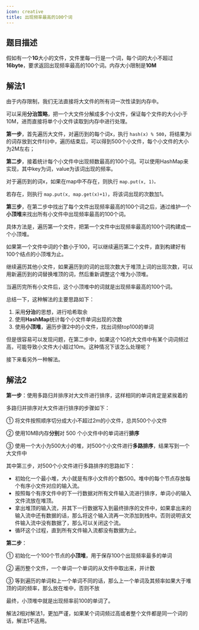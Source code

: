 ```yaml
---
icon: creative
title: 出现频率最高的100个词
---
```


## 题目描述

假如有一个**1G**大小的文件，文件里每一行是一个词，每个词的大小不超过**16byte**，要求返回出现频率最高的100个词。内存大小限制是**10M**

## 解法1

由于内存限制，我们无法直接将大文件的所有词一次性读到内存中。

可以采用**分治策略**，把一个大文件分解成多个小文件，保证每个文件的大小小于10M，进而直接将单个小文件读取到内存中进行处理。

**第一步**，首先遍历大文件，对遍历到的每个词x，执行 `hash(x) % 500`，将结果为i的词存放到文件f(i)中，遍历结束后，可以得到500个小文件，每个小文件的大小为2M左右；

**第二步**，接着统计每个小文件中出现频数最高的100个词。可以使用HashMap来实现，其中key为词，value为该词出现的频率。

对于遍历到的词x，如果在map中不存在，则执行 `map.put(x, 1)。`

若存在，则执行 `map.put(x, map.get(x)+1)`，将该词出现的次数加1。

**第三步**，在第二步中找出了每个文件出现频率最高的100个词之后，通过维护一个**小顶堆**来找出所有小文件中出现频率最高的100个词。

具体方法是，遍历第一个文件，把第一个文件中出现频率最高的100个词构建成一个小顶堆。

如果第一个文件中词的个数小于100，可以继续遍历第二个文件，直到构建好有100个结点的小顶堆为止。

继续遍历其他小文件，如果遍历到的词的出现次数大于堆顶上词的出现次数，可以用新遍历到的词替换堆顶的词，然后重新调整这个堆为小顶堆。

当遍历完所有小文件后，这个小顶堆中的词就是出现频率最高的100个词。

总结一下，这种解法的主要思路如下：

1. 采用**分治**的思想，进行哈希取余
2. 使用**HashMap**统计每个小文件单词出现的次数
3. 使用**小顶堆**，遍历步骤2中的小文件，找出词频top100的单词

但是很容易可以发现问题，在第二步中，如果这个1G的大文件中有某个词词频过高，可能导致小文件大小超过10m。这种情况下该怎么处理呢？

接下来看另外一种解法。

## 解法2

**第一步**：使用多路归并排序对大文件进行排序，这样相同的单词肯定是紧挨着的

多路归并排序对大文件进行排序的步骤如下：

① 将文件按照顺序切分成大小不超过2m的小文件，总共500个小文件

② 使用10MB内存**分别**对 500 个小文件中的单词进行**排序**

③ 使用一个大小为500大小的堆，对500个小文件进行**多路排序**，结果写到一个大文件中

其中第三步，对500个小文件进行多路排序的思路如下：

- 初始化一个最小堆，大小就是有序小文件的个数500。堆中的每个节点存放每个有序小文件对应的输入流。
- 按照每个有序文件中的下一行数据对所有文件输入流进行排序，单词小的输入文件流放在堆顶。
- 拿出堆顶的输入流，并其下一行数据写入到最终排序的文件中，如果拿出来的输入流中还有数据的话，那么将这个输入流再一次添加到栈中。否则说明该文件输入流中没有数据了，那么可以关闭这个流。
- 循环这个过程，直到所有文件输入流都没有数据为止。

**第二步**：

① 初始化一个100个节点的**小顶堆**，用于保存100个出现频率最多的单词

② 遍历整个文件，一个单词一个单词的从文件中取出来，并计数

③ 等到遍历的单词和上一个单词不同的话，那么上一个单词及其频率如果大于堆顶的词的频率，那么放在堆中，否则不放

最终，小顶堆中就是出现频率前100的单词了。

解法2相对解法1，更加严谨，如果某个词词频过高或者整个文件都是同一个词的话，解法1不适用。

